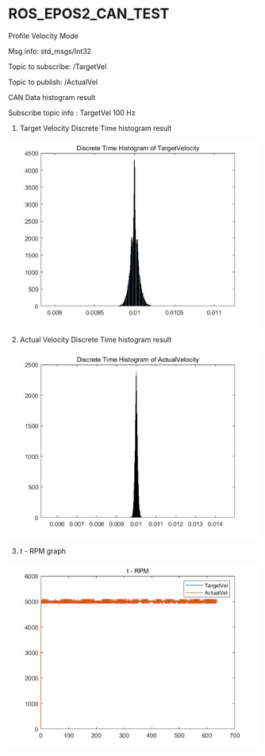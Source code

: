 # ROS_EPOS2_CAN_TEST
Profile Velocity Mode

Msg info: std_msgs/Int32

Topic to subscribe: /TargetVel

Topic to publish: /ActualVel

CAN Data histogram result

Subscribe topic info : TargetVel 100 Hz

1. Target Velocity Discrete Time histogram result
<img src="epos2_test/picture/histogram_TargetVel.jpg">

2. Actual Velocity Discrete Time histogram result
<img src="epos2_test/picture/histogram_ActualVel.jpg">

3. t - RPM graph
<img src="epos2_test/picture/t_RPM.jpg">
